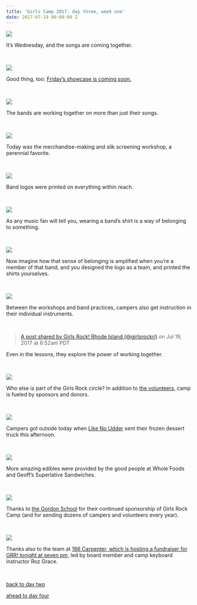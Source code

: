```yaml
---
title: 'Girls Camp 2017: day three, week one'
date: 2017-07-19 00:00:00 Z
---
```


[![](/uploads/blogpost/grrr-03-10778.jpg)](http://girlsrockri.org/wp-content/uploads/2017/07/grrr-03-10778.jpg)

It’s Wednesday, and the songs are coming together.

 

[![](/uploads/blogpost/grrr-03-10777.jpg)](http://girlsrockri.org/wp-content/uploads/2017/07/grrr-03-10777.jpg)

Good thing, too: [Friday’s showcase is coming soon.](https://www.facebook.com/events/465565597136295/)

 

[![](/uploads/blogpost/grrr-03-10776-copy.jpg)](http://girlsrockri.org/wp-content/uploads/2017/07/grrr-03-10776-copy.jpg)

The bands are working together on more than just their songs.

 

[![](/uploads/blogpost/grrr-03-10775-copy.jpg)](http://girlsrockri.org/wp-content/uploads/2017/07/grrr-03-10775-copy.jpg)

Today was the merchandise-making and silk screening workshop, a perennial favorite.

 

[![](/uploads/blogpost/grrr-03-10774.jpg)](http://girlsrockri.org/wp-content/uploads/2017/07/grrr-03-10774.jpg)

Band logos were printed on everything within reach.

 

[![](/uploads/blogpost/grrr-03-10773.jpg)](http://girlsrockri.org/wp-content/uploads/2017/07/grrr-03-10773.jpg)

As any music fan will tell you, wearing a band’s shirt is a way of belonging to something.

 

[![](/uploads/blogpost/grrr-03-10772-copy.jpg)](http://girlsrockri.org/wp-content/uploads/2017/07/grrr-03-10772-copy.jpg)

Now imagine how that sense of belonging is amplified when you’re a member of that band, and you designed the logo as a team, and printed the shirts yourselves.

 

[![](/uploads/blogpost/grrr-03-10771-copy.jpg)](http://girlsrockri.org/wp-content/uploads/2017/07/grrr-03-10771-copy.jpg)

Between the workshops and band practices, campers also get instruction in their individual instruments.

 

> [A post shared by Girls Rock! Rhode Island (@girlsrockri)](https://www.instagram.com/p/BWu91i7gbdX/) on Jul 19, 2017 at 8:52am PDT

<script async defer="" src="//platform.instagram.com/en_US/embeds.js"></script>

Even in the lessons, they explore the power of working together.

 

[![](/uploads/blogpost/grrr-03-10769-copy.jpg)](http://girlsrockri.org/wp-content/uploads/2017/07/grrr-03-10769-copy.jpg)

Who else is part of the Girls Rock circle? In addition to [the volunteers,](http://girlsrockri.org/girls-camp-2017-day-two-week-one/) camp is fueled by sponsors and donors.

 

[![](/uploads/blogpost/grrr-03-10770-copy.jpg)](http://girlsrockri.org/wp-content/uploads/2017/07/grrr-03-10770-copy.jpg)

Campers got outside today when [Like No Udder](http://like-no-udder.com/) sent their frozen dessert truck this afternoon.

 

[![](/uploads/blogpost/grrr-03-10768-copy.jpg)](http://girlsrockri.org/wp-content/uploads/2017/07/grrr-03-10768-copy.jpg)

More amazing edibles were provided by the good people at Whole Foods and Geoff’s Superlative Sandwiches.

 

[![](/uploads/blogpost/grrr-03-10767.jpg)](http://girlsrockri.org/wp-content/uploads/2017/07/grrr-03-10767.jpg)

Thanks to [the Gordon School](http://www.gordonschool.org) for their continued sponsorship of Girls Rock Camp (and for sending dozens of campers and volunteers every year).

 

[![](/uploads/blogpost/grrr-03-10766-copy.jpg)](http://girlsrockri.org/wp-content/uploads/2017/07/grrr-03-10766-copy.jpg)

Thanks also to the team at [186 Carpenter, which is hosting a fundraiser for GRR! tonight at seven pm,](https://www.facebook.com/events/648411465351456/) led by board member and camp keyboard instructor Roz Grace.

 

[back to day two](http://girlsrockri.org/girls-camp-2017-day-two-week-one/)

[ahead to day four](http://girlsrockri.org/girls-camp-2017/)
